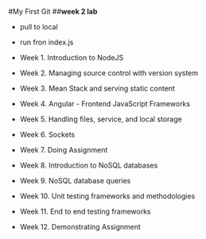 #My First Git
##**week 2 lab**
- pull to local
- run fron index.js

-  Week 1. Introduction to NodeJS
-  Week 2. Managing source control with version system
-  Week 3. Mean Stack and serving static content
-  Week 4. Angular - Frontend JavaScript Frameworks
-  Week 5. Handling files, service, and local storage
-  Week 6. Sockets
-  Week 7. Doing Assignment
-  Week 8. Introduction to NoSQL databases
-  Week 9. NoSQL database queries
-  Week 10. Unit testing frameworks and methodologies
-  Week 11. End to end testing frameworks
-  Week 12. Demonstrating Assignment

